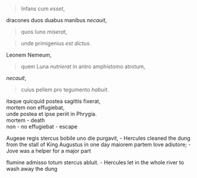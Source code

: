 > Infans cum *esset*, 
 
dracones duos duabus manibus *necauit*,  

>quos Iuno *miserat*,  


>unde primigenius *est* *dictus*.  


Leonem Nemeum,  

>quem Luna *nutrierat* in antro amphistomo atrotum,  

*necauit*,  

>cuius pellem pro tegumento *habuit*.  

itaque quicquid postea sagittis fixerat,  
mortem non effugiebat,  
unde postea et ipse periit in Phrygia.  
mortem - death  
non - no
effugiebat - escape

 Augeae regis stercus bobile uno die purgavit,   - Hercules cleaned the dung from the stall of King Augustus in one day
 maiorem partem Iove adiutore;  - Jove was a helper for a major part
 
 flumine admisso totum stercus abluit. - Hercules let in the whole river to wash away the dung
